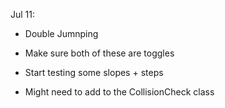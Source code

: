 Jul 11:

- Double Jumnping 
- Make sure both of these are toggles

- Start testing some slopes + steps
- Might need to add to the CollisionCheck class
